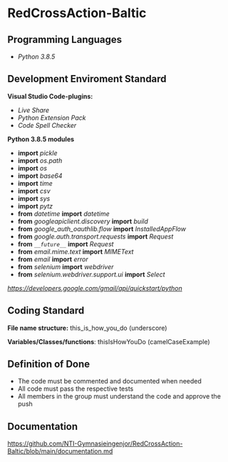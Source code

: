 # RedCrossAction-Baltic

## Programming Languages

- *Python 3.8.5*

## Development Enviroment Standard

**Visual Studio Code-plugins:**
- *Live Share*
- *Python Extension Pack*
- *Code Spell Checker*

**Python 3.8.5 modules**

- **import** *pickle*
- **import** *os.path*
- **import** *os*
- **import** *base64*
- **import** *time*
- **import** *csv*
- **import** *sys*
- **import** *pytz*
- **from** *datetime* **import** *datetime*
- **from** *googleapiclient.discovery* **import** *build*
- **from** *google_auth_oauthlib.flow* **import** *InstalledAppFlow*
- **from** *google.auth.transport.requests* **import** *Request*
- **from** *`__future__`* **import** *Request*
- **from** *email.mime.text* **import** *MIMEText*
- **from** *email* **import** *error*
- **from** *selenium* **import** *webdriver*
- **from** *selenium.webdriver.support.ui* **import** *Select*

*https://developers.google.com/gmail/api/quickstart/python*

## Coding Standard

**File name structure:** this_is_how_you_do (underscore)

**Variables/Classes/functions**: thisIsHowYouDo (camelCaseExample)


## Definition of Done

- The code must be commented and documented when needed
- All code must pass the respective tests
- All members in the group must understand the code and approve the push

## Documentation

https://github.com/NTI-Gymnasieingenjor/RedCrossAction-Baltic/blob/main/documentation.md
